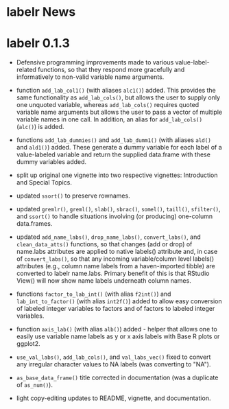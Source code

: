 # labelr News

# labelr 0.1.3
* Defensive programming improvements made to various value-label-related functions, so that they respond more gracefully and informatively to non-valid variable name arguments. 

* function `add_lab_col1()` (with aliases `alc1()`) added. This provides the same functionality as `add_lab_cols()`, but allows the user to supply only one unquoted variable, whereas `add_lab_cols()` requires quoted variable name arguments but allows the user to pass a vector of multiple variable names in one call. In addition, an alias for `add_lab_cols()` (`alc()`) is added.

* functions `add_lab_dummies()` and `add_lab_dumm1()` (with aliases `ald()` and `ald1()`) added. These generate a dummy variable for each label of a value-labeled variable and return the supplied data.frame with these dummy variables added.

* split up original one vignette into two respective vignettes: Introduction and Special Topics.

* updated `ssort()` to preserve rownames.

* updated `gremlr()`, `greml()`, `slab()`, `sbrac()`, `somel()`, `taill()`, `sfilter()`, and `ssort()` to handle situations involving (or producing) one-column data.frames.

* updated `add_name_labs()`, `drop_name_labs()`, `convert_labs()`, and `clean_data_atts()` functions, so that changes (add or drop) of name.labs attributes are applied to native labels() attribute and, in case of `convert_labs()`, so that any incoming variable/column level labels() attributes (e.g., column name labels from a haven-imported tibble) are converted to labelr name.labs. Primary benefit of this is that RStudio View() will now show name labels underneath column names.

* functions `factor_to_lab_int()` (with alias `f2int()`) and `lab_int_to_factor()` (with alias `int2f()`) added to allow easy conversion of labeled integer variables to factors and of factors to labeled integer variables.

* function `axis_lab()` (with alias `alb()`) added - helper that allows one to easily use variable name labels as y or x axis labels with Base R plots or ggplot2.

* `use_val_labs()`, `add_lab_cols()`, and `val_labs_vec()` fixed to convert any irregular character values to NA labels (was converting to "NA").

* `as_base_data_frame()` title corrected in documentation (was a duplicate of `as_num()`).

* light copy-editing updates to README, vignette, and documentation. 
